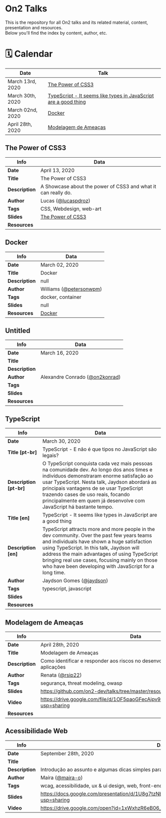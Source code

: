 # On2 Talks
This is the repository for all On2 talks and its related material, content, presentation and resources.  
Below you'll find the index by content, author, etc.  

# 🗓 Calendar
Date | Talk
--- | ---
March 13rd, 2020 | [The Power of CSS3](https://github.com/lucaspdroz/ThePowerOfCSS)
March 30th, 2020 | [TypeScript - It seems like types in JavaScript are a good thing](#typescript)
March 02nd, 2020 | [Docker](#docker)
April 28th, 2020 | [Modelagem de Ameaças](#ThreatModeling) 


## The Power of CSS3
Info | Data
--- | ---
__Date__ | April 13, 2020  
__Title__ |   The Power of CSS3
__Description__ |  A Showcase about the power of CSS3 and what it can really do.
__Author__ | Lucas ([@lucaspdroz](https://github.com/lucaspdroz))  
__Tags__ |  CSS, Webdesign, web-art
__Slides__ |  [The Power of CSS3](https://github.com/lucaspdroz/ThePowerOfCSS)
__Resources__ | 

## Docker
Info | Data
--- | ---
__Date__ | March 02, 2020
__Title__ | Docker
__Description__ | null
__Author__ | Williams ([@petersonwpm](https://github.com/petersonwpm))  
__Tags__| docker, container  
__Slides__ | null
__Resources__ | [Docker](/docker)

## Untitled
Info | Data
--- | ---
__Date__ | March 16, 2020  
__Title__ |   
__Description__ |  
__Author__ | Alexandre Conrado ([@on2konrad](https://github.com/on2konrad))  
__Tags__ |  
__Slides__ |  
__Resources__ | 

## TypeScript
Info | Data
--- | ---
__Date__ | March 30, 2020  
__Title [pt-br]__ | TypeScript - E não é que tipos no JavaScript são legais?  
__Description [pt-br]__ | O TypeScript conquista cada vez mais pessoas na comunidade dev. Ao longo dos anos times e indivíduos demonstraram enorme satisfação ao usar TypeScript. Nesta talk, Jaydson abordará as principais vantagens de se usar TypeScript trazendo cases de uso reais, focando principalmente em quem já desenvolve com JavaScript há bastante tempo.
__Title [en]__ | TypeScript - It seems like types in JavaScript are a good thing
__Description [en]__ | TypeScript attracts more and more people in the dev community. Over the past few years teams and individuals have shown a huge satisfaction using TypeScript. In this talk, Jaydson will address the main advantages of using TypeScript bringing real use cases, focusing mainly on those who have been developing with JavaScript for a long time.  
__Author__ | Jaydson Gomes ([@jaydson](https://github.com/orgs/on2-dev/people/jaydson))  
__Tags__ | typescript, javascript  
__Slides__ |  
__Resources__ | 


## Modelagem de Ameaças
Info | Data
--- | ---
__Date__ | April 28th, 2020
__Title__ | Modelagem de Ameaças
__Description__ | Como identificar e responder aos riscos no desenvolvimento de sistemas e aplicações
__Author__ | Renata ([@rsip22](https://github.com/renata-on2))  
__Tags__| segurança, threat modeling, owasp
__Slides__ | https://github.com/on2-dev/talks/tree/master/resources/threat_modeling.pdf
__Video__ | https://drive.google.com/file/d/1OF5paoGFecAipv9XXY8RY6_D0BY8HqRX/view?usp=sharing
__Resources__ | 


## Acessibilidade Web
Info | Data
--- | ---
__Date__ | September 28th, 2020
__Title__ | <Acessibilidade Web />
__Description__ | Introdução ao assunto e algumas dicas simples para atender alguns critérios da WCAG
__Author__ | Maíra ([@maira-o](https://github.com/maira-o))  
__Tags__| wcag, acessibilidade, ux & ui design, web, front-end
__Slides__ | https://docs.google.com/presentation/d/1U8g7tzNbYpDUd2WLbS1aHzZvc9_QG7nN_SE9D3gfd8o/edit?usp=sharing
__Video__ | https://drive.google.com/open?id=1xWxhzR6eB06_6h8efAmpa4FZkq5SP7KU

